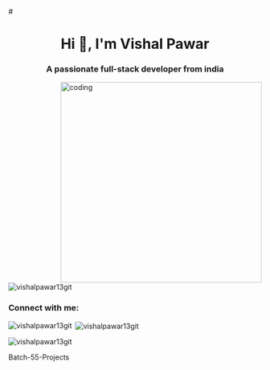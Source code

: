 #<h1 align="center">Hi 👋, I'm Vishal Pawar</h1>
<h3 align="center">A passionate full-stack developer from india</h3>
<img align="right" alt="coding" width="400" src="https://user-images.githubusercontent.com/55389276/140866485-8fb1c876-9a8f-4d6a-98dc-08c4981eaf70.gif">


<p align="left"> <img src="https://komarev.com/ghpvc/?username=vishalpawar13git&label=Profile%20views&color=0e75b6&style=flat" alt="vishalpawar13git" /> </p>

<h3 align="left">Connect with me:</h3>
<p align="left">
</p>

<p><img align="left" src="https://github-readme-stats.vercel.app/api/top-langs?username=vishalpawar13git&show_icons=true&locale=en&layout=compact" alt="vishalpawar13git" /></p>

<p>&nbsp;<img align="center" src="https://github-readme-stats.vercel.app/api?username=vishalpawar13git&show_icons=true&locale=en" alt="vishalpawar13git" /></p>

<p><img align="center" src="https://github-readme-streak-stats.herokuapp.com/?user=vishalpawar13git&" alt="vishalpawar13git" /></p>
 Batch-55-Projects
